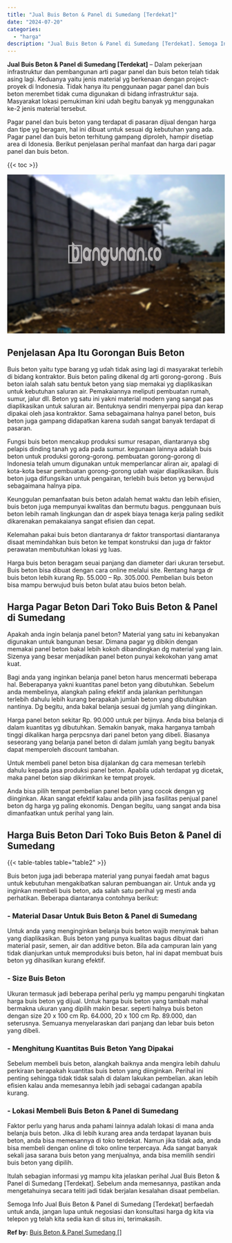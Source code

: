 ```yaml
---
title: "Jual Buis Beton & Panel di Sumedang [Terdekat]"
date: "2024-07-20"
categories: 
  - "harga"
description: "Jual Buis Beton & Panel di Sumedang [Terdekat]. Semoga Info Jual Buis Beton & Panel di Sumedang [Terdekat] berfaedah untuk anda, jangan lupa untuk negosias..."
---
```


**Jual Buis Beton & Panel di Sumedang \[Terdekat\]** – Dalam pekerjaan infrastruktur dan pembangunan arti pagar panel dan buis beton telah tidak asing lagi. Keduanya yaitu jenis material yg berkenaan dengan project-proyek di Indonesia. Tidak hanya itu penggunaan pagar panel dan buis beton merembet tidak cuma digunakan di bidang infrastruktur saja. Masyarakat lokasi pemukiman kini udah begitu banyak yg menggunakan ke-2 jenis material tersebut.

Pagar panel dan buis beton yang terdapat di pasaran dijual dengan harga dan tipe yg beragam, hal ini dibuat untuk sesuai dg kebutuhan yang ada. Pagar panel dan buis beton terhitung gampang diproleh, hampir disetiap area di Idonesia. Berikut penjelasan perihal manfaat dan harga dari pagar panel dan buis beton.

{{< toc >}}

![Jual Buis Beton & Panel di Sumedang [Terdekat]](/images/jual-panel-buis-beton-murah-48.png)

## Penjelasan Apa Itu Gorongan Buis Beton

Buis beton yaitu type barang yg udah tidak asing lagi di masyarakat terlebih di bidang kontraktor. Buis beton paling dikenal dg arti gorong-gorong . Buis beton ialah salah satu bentuk beton yang siap memakai yg diaplikasikan untuk kebutuhan saluran air. Pemakaiannya meliputi pembuatan rumah, sumur, jalur dll. Beton yg satu ini yakni material modern yang sangat pas diaplikasikan untuk saluran air. Bentuknya sendiri menyerpai pipa dan kerap dipakai oleh jasa kontraktor. Sama sebagaimana halnya panel beton, buis beton juga gampang didapatkan karena sudah sangat banyak terdapat di pasaran.

Fungsi buis beton mencakup produksi sumur resapan, diantaranya sbg pelapis dinding tanah yg ada pada sumur. kegunaan lainnya adalah buis beton untuk produksi gorong-gorong. pembuatan gorong-gorong di Indonesia telah umum digunakan untuk memperlancar aliran air, apalagi di kota-kota besar pembuatan gorong-gorong udah wajar diaplikasikan. Buis beton juga difungsikan untuk pengairan, terlebih buis beton yg berwujud sebagaimana halnya pipa.

Keunggulan pemanfaatan buis beton adalah hemat waktu dan lebih efisien, buis beton juga mempunyai kwalitas dan bermutu bagus. penggunaan buis beton lebih ramah lingkungan dan dr aspek biaya tenaga kerja paling sedikit dikarenakan pemakaianya sangat efisien dan cepat.

Kelemahan pakai buis beton diantaranya dr faktor transportasi diantaranya disaat memindahkan buis beton ke tempat konstruksi dan juga dr faktor perawatan membutuhkan lokasi yg luas.

Harga buis beton beragam seuai panjang dan diameter dari ukuran tersebut. Buis beton bisa dibuat dengan cara online melalui site. Rentang harga dr buis beton lebih kurang Rp. 55.000 – Rp. 305.000. Pembelian buis beton bisa mampu berwujud buis beton bulat atau buios beton belah.

## Harga Pagar Beton Dari Toko Buis Beton & Panel di Sumedang

Apakah anda ingin belanja panel beton? Material yang satu ini kebanyakan digunakan untuk bangunan besar. Dimana pagar yg dibikin dengan memakai panel beton bakal lebih kokoh dibandingkan dg material yang lain. Sizenya yang besar menjadikan panel beton punyai kekokohan yang amat kuat.

Bagi anda yang inginkan belanja panel beton harus mencermati beberapa hal. Beberapanya yakni kuantitas panel beton yang dibutuhkan. Sebelum anda membelinya, alangkah paling efektif anda jalankan perhitungan terlebih dahulu lebih kurang berapakah jumlah beton yang dibutuhkan nantinya. Dg begitu, anda bakal belanja sesuai dg jumlah yang diinginkan.

Harga panel beton sekitar Rp. 90.000 untuk per bijinya. Anda bisa belanja di dalam kuantitas yg dibutuhkan. Semakin banyak, maka harganya tambah tinggi dikalikan harga perpcsnya dari panel beton yang dibeli. Biasanya seseorang yang belanja panel beton di dalam jumlah yang begitu banyak dapat memperoleh discount tambahan.

Untuk membeli panel beton bisa dijalankan dg cara memesan terlebih dahulu kepada jasa produksi panel beton. Apabila udah terdapat yg dicetak, maka panel beton siap dikirimkan ke tempat proyek.

Anda bisa pilih tempat pembelian panel beton yang cocok dengan yg diinginkan. Akan sangat efektif kalau anda pilih jasa fasilitas penjual panel beton dg harga yg paling ekonomis. Dengan begitu, uang sangat anda bisa dimanfaatkan untuk perihal yang lain.

## Harga Buis Beton Dari Toko Buis Beton & Panel di Sumedang

{{< table-tables table="table2" >}}

Buis beton juga jadi beberapa material yang punyai faedah amat bagus untuk kebutuhan mengakibatkan saluran pembuangan air. Untuk anda yg inginkan membeli buis beton, ada salah satu perihal yg mesti anda perhatikan. Beberapa diantaranya contohnya berikut:

### \- Material Dasar Untuk Buis Beton & Panel di Sumedang

Untuk anda yang menginginkan belanja buis beton wajib menyimak bahan yang diaplikasikan. Buis beton yang punya kualitas bagus dibuat dari material pasir, semen, air dan additive beton. Bila ada campuran lain yang tidak dianjurkan untuk memproduksi buis beton, hal ini dapat membuat buis beton yg dihasilkan kurang efektif.

### \- Size Buis Beton

Ukuran termasuk jadi beberapa perihal perlu yg mampu pengaruhi tingkatan harga buis beton yg dijual. Untuk harga buis beton yang tambah mahal bermakna ukuran yang dipilih makin besar. seperti halnya buis beton dengan size 20 x 100 cm Rp. 64.000, 20 x 100 cm Rp. 89.000, dan seterusnya. Semuanya menyelaraskan dari panjang dan lebar buis beton yang dibeli.

### \- Menghitung Kuantitas Buis Beton Yang Dipakai

Sebelum membeli buis beton, alangkah baiknya anda mengira lebih dahulu perkiraan berapakah kuantitas buis beton yang diinginkan. Perihal ini penting sehingga tidak tidak salah di dalam lakukan pembelian. akan lebih efisien kalau anda memesannya lebih jadi sebagai cadangan apabila kurang.

### \- Lokasi Membeli Buis Beton & Panel di Sumedang

Faktor perlu yang harus anda pahami lainnya adalah lokasi di mana anda belanja buis beton. Jika di lebih kurang area anda terdapat layanan buis beton, anda bisa memesannya di toko terdekat. Namun jika tidak ada, anda bisa membeli dengan online di toko online terpercaya. Ada sangat banyak sekali jasa sarana buis beton yang menjualnya, anda bisa memilih sendiri buis beton yang dipilih.

Itulah sebagian informasi yg mampu kita jelaskan perihal Jual Buis Beton & Panel di Sumedang \[Terdekat\]. Sebelum anda memesannya, pastikan anda mengetahuinya secara teliti jadi tidak berjalan kesalahan disaat pembelian.

Semoga Info Jual Buis Beton & Panel di Sumedang \[Terdekat\] berfaedah untuk anda, jangan lupa untuk negosiasi dan konsultasi harga dg kita via telepon yg telah kita sedia kan di situs ini, terimakasih.

**Ref by:** [Buis Beton & Panel Sumedang []](https://id.wikipedia.org/wiki/Buis)
